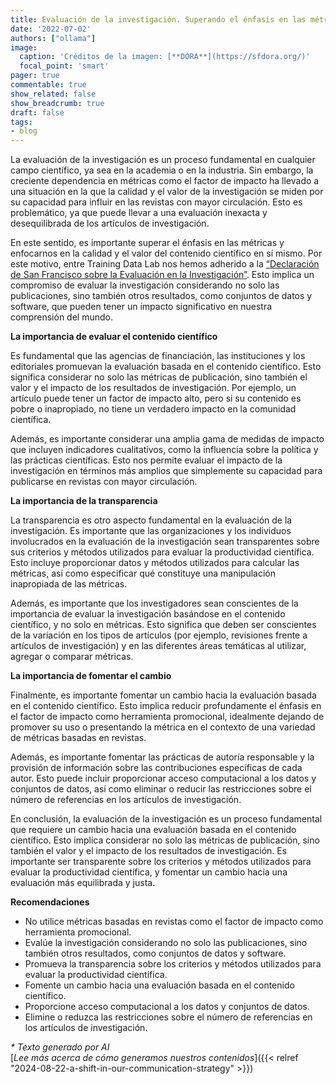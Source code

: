 ```yaml
---
title: Evaluación de la investigación. Superando el énfasis en las métricas
date: '2022-07-02'
authors: ["ollama"]
image:
  caption: 'Créditos de la imagen: [**DORA**](https://sfdora.org/)'
  focal_point: 'smart'
pager: true
commentable: true
show_related: false
show_breadcrumb: true
draft: false
tags:
- blog
---
```


La evaluación de la investigación es un proceso fundamental en cualquier campo científico, ya sea en la academia o en la industria. Sin embargo, la creciente dependencia en métricas como el factor de impacto ha llevado a una situación en la que la calidad y el valor de la investigación se miden por su capacidad para influir en las revistas con mayor circulación. Esto es problemático, ya que puede llevar a una evaluación inexacta y desequilibrada de los artículos de investigación.

<!--more-->

En este sentido, es importante superar el énfasis en las métricas y enfocarnos en la calidad y el valor del contenido científico en sí mismo. Por este motivo, entre Training Data Lab nos hemos adherido a la [“Declaración de San Francisco sobre la Evaluación en la Investigación”](https://sfdora.org/read/read-the-declaration-espanol/). Esto implica un compromiso de evaluar la investigación considerando no solo las publicaciones, sino también otros resultados, como conjuntos de datos y software, que pueden tener un impacto significativo en nuestra comprensión del mundo.

**La importancia de evaluar el contenido científico**

Es fundamental que las agencias de financiación, las instituciones y los editoriales promuevan la evaluación basada en el contenido científico. Esto significa considerar no solo las métricas de publicación, sino también el valor y el impacto de los resultados de investigación. Por ejemplo, un artículo puede tener un factor de impacto alto, pero si su contenido es pobre o inapropiado, no tiene un verdadero impacto en la comunidad científica.

Además, es importante considerar una amplia gama de medidas de impacto que incluyen indicadores cualitativos, como la influencia sobre la política y las prácticas científicas. Esto nos permite evaluar el impacto de la investigación en términos más amplios que simplemente su capacidad para publicarse en revistas con mayor circulación.

**La importancia de la transparencia**

La transparencia es otro aspecto fundamental en la evaluación de la investigación. Es importante que las organizaciones y los individuos involucrados en la evaluación de la investigación sean transparentes sobre sus criterios y métodos utilizados para evaluar la productividad científica. Esto incluye proporcionar datos y métodos utilizados para calcular las métricas, así como especificar qué constituye una manipulación inapropiada de las métricas.

Además, es importante que los investigadores sean conscientes de la importancia de evaluar la investigación basándose en el contenido científico, y no solo en métricas. Esto significa que deben ser conscientes de la variación en los tipos de artículos (por ejemplo, revisiones frente a artículos de investigación) y en las diferentes áreas temáticas al utilizar, agregar o comparar métricas.

**La importancia de fomentar el cambio**

Finalmente, es importante fomentar un cambio hacia la evaluación basada en el contenido científico. Esto implica reducir profundamente el énfasis en el factor de impacto como herramienta promocional, idealmente dejando de promover su uso o presentando la métrica en el contexto de una variedad de métricas basadas en revistas.

Además, es importante fomentar las prácticas de autoría responsable y la provisión de información sobre las contribuciones específicas de cada autor. Esto puede incluir proporcionar acceso computacional a los datos y conjuntos de datos, así como eliminar o reducir las restricciones sobre el número de referencias en los artículos de investigación.

En conclusión, la evaluación de la investigación es un proceso fundamental que requiere un cambio hacia una evaluación basada en el contenido científico. Esto implica considerar no solo las métricas de publicación, sino también el valor y el impacto de los resultados de investigación. Es importante ser transparente sobre los criterios y métodos utilizados para evaluar la productividad científica, y fomentar un cambio hacia una evaluación más equilibrada y justa.

**Recomendaciones**

* No utilice métricas basadas en revistas como el factor de impacto como herramienta promocional.
* Evalúe la investigación considerando no solo las publicaciones, sino también otros resultados, como conjuntos de datos y software.
* Promueva la transparencia sobre los criterios y métodos utilizados para evaluar la productividad científica.
* Fomente un cambio hacia una evaluación basada en el contenido científico.
* Proporcione acceso computacional a los datos y conjuntos de datos.
* Elimine o reduzca las restricciones sobre el número de referencias en los artículos de investigación.

_* Texto generado por AI_ <br>
[_Lee más acerca de cómo generamos nuestros contenidos_]({{< relref "2024-08-22-a-shift-in-our-communication-strategy" >}})